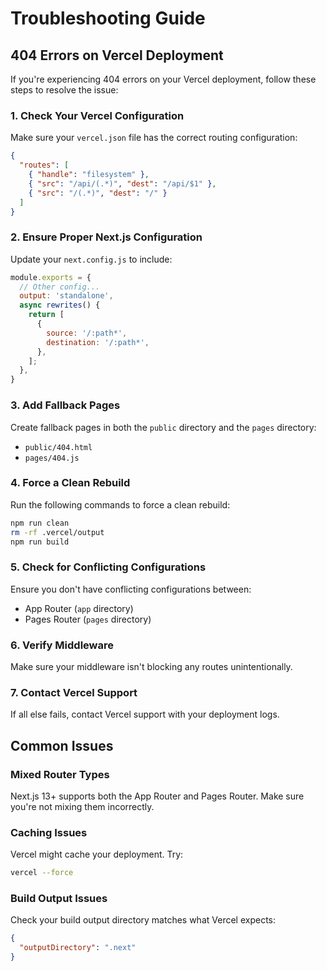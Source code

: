 # Troubleshooting Guide

## 404 Errors on Vercel Deployment

If you're experiencing 404 errors on your Vercel deployment, follow these steps to resolve the issue:

### 1. Check Your Vercel Configuration

Make sure your `vercel.json` file has the correct routing configuration:

```json
{
  "routes": [
    { "handle": "filesystem" },
    { "src": "/api/(.*)", "dest": "/api/$1" },
    { "src": "/(.*)", "dest": "/" }
  ]
}
```

### 2. Ensure Proper Next.js Configuration

Update your `next.config.js` to include:

```js
module.exports = {
  // Other config...
  output: 'standalone',
  async rewrites() {
    return [
      {
        source: '/:path*',
        destination: '/:path*',
      },
    ];
  },
}
```

### 3. Add Fallback Pages

Create fallback pages in both the `public` directory and the `pages` directory:

- `public/404.html`
- `pages/404.js`

### 4. Force a Clean Rebuild

Run the following commands to force a clean rebuild:

```bash
npm run clean
rm -rf .vercel/output
npm run build
```

### 5. Check for Conflicting Configurations

Ensure you don't have conflicting configurations between:
- App Router (`app` directory)
- Pages Router (`pages` directory)

### 6. Verify Middleware

Make sure your middleware isn't blocking any routes unintentionally.

### 7. Contact Vercel Support

If all else fails, contact Vercel support with your deployment logs.

## Common Issues

### Mixed Router Types

Next.js 13+ supports both the App Router and Pages Router. Make sure you're not mixing them incorrectly.

### Caching Issues

Vercel might cache your deployment. Try:

```bash
vercel --force
```

### Build Output Issues

Check your build output directory matches what Vercel expects:

```json
{
  "outputDirectory": ".next"
}
```